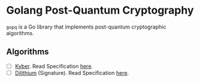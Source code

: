 # Golang Post-Quantum Cryptography

`gopq` is a Go library that implements post-quantum cryptographic algorithms.

## Algorithms

- [ ] [Kyber](https://pq-crystals.org/kyber/). Read Specification [here](https://pq-crystals.org/kyber/data/kyber-specification-round3-20210131.pdf).
- [ ] [Dilithium](https://pq-crystals.org/dilithium/) (Signature). Read Specification [here](https://pq-crystals.org/dilithium/data/dilithium-specification-round3-20210208.pdf).